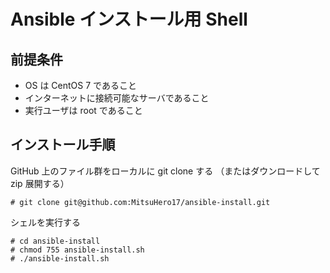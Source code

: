 # Ansible インストール用 Shell

## 前提条件

- OS は CentOS 7 であること
- インターネットに接続可能なサーバであること
- 実行ユーザは root であること

## インストール手順

GitHub 上のファイル群をローカルに git clone する （またはダウンロードして zip 展開する）

	# git clone git@github.com:MitsuHero17/ansible-install.git

シェルを実行する

	# cd ansible-install
	# chmod 755 ansible-install.sh
	# ./ansible-install.sh

